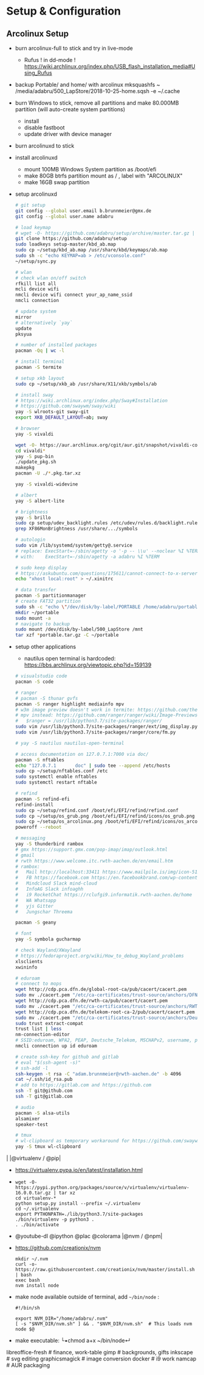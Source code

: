 # Setup & Configuration

## Arcolinux Setup

- burn arcolinux-full to stick and try in live-mode
  - Rufus ! in dd-mode ! https://wiki.archlinux.org/index.php/USB_flash_installation_media#Using_Rufus
- backup Portable/ and home/ with arcolinux
  mksquashfs ~ /media/adabru/500_LapStore/2018-10-25-home.sqsh -e ~/.cache
- burn Windows to stick, remove all partitions and make 80.000MB partition (will auto-create system partitions)
  - install
  - disable fastboot
  - update driver with device manager
- burn arcolinuxd to stick
- install arcolinuxd
  - mount 100MB Windows System partition as /boot/efi
  - make 80GB btrfs partition mount as / , label with "ARCOLINUX"
  - make 16GB swap partition
- setup arcolinuxd

  ```sh
  # git setup
  git config --global user.email b.brunnmeier@gmx.de
  git config --global user.name adabru

  # load keymap
  # wget -O- https://github.com/adabru/setup/archive/master.tar.gz | tar xz
  git clone https://github.com/adabru/setup
  sudo loadkeys setup-master/kbd_ab.map
  sudo cp ~/setup/kbd_ab.map /usr/share/kbd/keymaps/ab.map
  sudo sh -c "echo KEYMAP=ab > /etc/vconsole.conf"
  ~/setup/sync.py

  # wlan
  # check wlan on/off switch
  rfkill list all
  mcli device wifi
  nmcli device wifi connect your_ap_name_ssid
  nmcli connection

  # update system
  mirror
  # alternatively `yay`
  update
  pksyua

  # number of installed packages
  pacman -Qq | wc -l

  # install terminal
  pacman -S termite

  # setup xkb layout
  sudo cp ~/setup/xkb_ab /usr/share/X11/xkb/symbols/ab

  # install sway
  # https://wiki.archlinux.org/index.php/Sway#Installation
  # https://github.com/swaywm/sway/wiki
  yay -S wlroots-git sway-git
  export XKB_DEFAULT_LAYOUT=ab; sway

  # browser
  yay -S vivaldi

  wget -O- https://aur.archlinux.org/cgit/aur.git/snapshot/vivaldi-codecs-ffmpeg-extra-bin.tar.gz | tar xz
  cd vivaldi*
  yay -S pup-bin
  ./update_pkg.sh
  makepkg
  pacman -U ./*.pkg.tar.xz

  yay -S vivaldi-widevine

  # albert
  yay -S albert-lite

  # brightness
  yay -S brillo
  sudo cp setup/udev_backlight.rules /etc/udev/rules.d/backlight.rules
  grep XF86MonBrightness /usr/share/.../symbols

  # autologin
  sudo vim /lib/systemd/system/getty@.service
  # replace: ExecStart=-/sbin/agetty -o '-p -- \\u' --noclear %I %TERM
  # with:    ExecStart=-/sbin/agetty -a adabru %I %TERM

  # sudo keep display
  # https://askubuntu.com/questions/175611/cannot-connect-to-x-server-when-running-app-with-sudo#175615
  echo "xhost local:root" > ~/.xinitrc

  # data transfer
  pacman -S partitionmanager
  # create FAT32 partition
  sudo sh -c "echo \"/dev/disk/by-label/PORTABLE /home/adabru/portable vfat rw,umask=0000 0 0\" >> /etc/fstab"
  mkdir ~/portable
  sudo mount -a
  # navigate to backup
  sudo mount /dev/disk/by-label/500_LapStore /mnt
  tar xzf *portable.tar.gz -C ~/portable
  ```

- setup other applications
  - nautilus open terminal is hardcoded: <https://bbs.archlinux.org/viewtopic.php?id=159139>

  ```sh
  # visualstudio code
  pacman -S code

  # ranger
  # pacman -S thunar gvfs
  pacman -S ranger highlight mediainfo mpv
  # w3m image preview doesn't work in termite: https://github.com/thestinger/termite/issues/501
  # mpv instead: https://github.com/ranger/ranger/wiki/Image-Previews#with-mpv
  #   $ranger = /usr/lib/python3.7/site-packages/ranger/
  sudo vim /usr/lib/python3.7/site-packages/ranger/ext/img_display.py
  sudo vim /usr/lib/python3.7/site-packages/ranger/core/fm.py

  # yay -S nautilus nautilus-open-terminal

  # access documentation on 127.0.7.1:7000 via doc/
  pacman -S nftables
  echo "127.0.7.1       doc" | sudo tee --append /etc/hosts
  sudo cp ~/setup/nftables.conf /etc
  sudo systemctl enable nftables
  sudo systemctl restart nftable

  # refind
  pacman -S refind-efi
  refind-install
  sudo cp ~/setup/refind.conf /boot/efi/EFI/refind/refind.conf
  sudo cp ~/setup/os_grub.png /boot/efi/EFI/refind/icons/os_grub.png
  sudo cp ~/setup/os_arcolinux.png /boot/efi/EFI/refind/icons/os_arcolinux.png
  poweroff --reboot

  # messaging
  yay -S thunderbird rambox
  # gmx https://support.gmx.com/pop-imap/imap/outlook.html
  # gmail
  # rwth https://www.welcome.itc.rwth-aachen.de/en/email.htm
  # rambox:
  #   Mail http://localhost:33411 https://www.mailpile.is/img/icon-512x512.png
  #   FB https://facebook.com https://en.facebookbrand.com/wp-content/uploads/2016/05/flogo_rgb_hex-brc-site-250.png
  #   Mindcloud Slack mind-cloud
  #   InfoAG Slack infoaghh
  #   i9 RocketChat https://rclufgi9.informatik.rwth-aachen.de/home
  #   WA Whatsapp
  #   yjs Gitter
  #   Jungschar Threema

  pacman -S geany

  # font
  yay -S symbola gucharmap

  # check Wayland/XWayland
  # https://fedoraproject.org/wiki/How_to_debug_Wayland_problems
  xlsclients
  xwininfo

  # eduroam
  # connect to mops
  wget http://cdp.pca.dfn.de/global-root-ca/pub/cacert/cacert.pem
  sudo mv ./cacert.pem "/etc/ca-certificates/trust-source/anchors/DFN-Verein PCA Global - G01.crt"
  wget http://cdp.pca.dfn.de/rwth-ca/pub/cacert/cacert.pem
  sudo mv ./cacert.pem "/etc/ca-certificates/trust-source/anchors/RWTH Aachen CA.crt"
  wget http://cdp.pca.dfn.de/telekom-root-ca-2/pub/cacert/cacert.pem
  sudo mv ./cacert.pem "/etc/ca-certificates/trust-source/anchors/Deutsche Telekom Root CA 2.crt"
  sudo trust extract-compat
  trust list | less
  nm-connection-editor
  # SSID:eduroam, WPA2, PEAP, Deutsche_Telekom, MSCHAPv2, username, password
  nmcli connection up id eduroam

  # create ssh-key for github and gitlab
  # eval "$(ssh-agent -s)"
  # ssh-add -l
  ssh-keygen -t rsa -C "adam.brunnmeier@rwth-aachen.de" -b 4096
  cat ~/.ssh/id_rsa.pub
  # add to https://gitlab.com and https://github.com
  ssh -T git@github.com
  ssh -T git@gitlab.com

  # audio
  pacman -S alsa-utils
  alsamixer
  speaker-test

  # tmux
  # wl-clipboard as temporary workaround for https://github.com/swaywm/sway/issues/926
  yay -S tmux wl-clipboard
  ```

|
|@virtualenv / @pip|
  - <https://virtualenv.pypa.io/en/latest/installation.html>
  - ```
    wget -O- https://pypi.python.org/packages/source/v/virtualenv/virtualenv-16.0.0.tar.gz | tar xz
    cd virtualenv-*
    python setup.py install --prefix ~/.virtualenv
    cd ~/.virtualenv
    export PYTHONPATH=./lib/python3.7/site-packages
    ./bin/virtualenv -p python3 .
    . ./bin/activate
    ```
  - @youtube-dl @ipython @plac @colorama
|@nvm / @npm|
  - <https://github.com/creationix/nvm>

    ```
    mkdir ~/.nvm
    curl -o- https://raw.githubusercontent.com/creationix/nvm/master/install.sh | bash
    exec bash
    nvm install node
    ```
  - make node available outside of terminal, add `~/bin/node` :

    ```
    #!/bin/sh

    export NVM_DIR="/home/adabru/.nvm"
    [ -s "$NVM_DIR/nvm.sh" ] && . "$NVM_DIR/nvm.sh"  # This loads nvm
    node $@
    ```
  - make executable: └▪chmod a+x ~/bin/node↵


libreoffice-fresh # finance, work-table
gimp # backgrounds, gifts
inkscape # svg editing
graphicsmagick # image conversion
docker # i9 work
namcap # AUR packaging